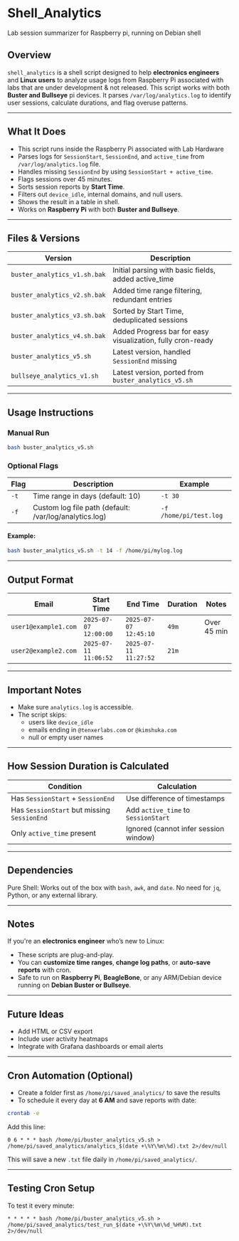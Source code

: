 # Shell_Analytics
Lab session summarizer for Raspberry pi, running on Debian shell

## Overview  
`shell_analytics` is a shell script designed to help **electronics engineers** and **Linux users** to analyze usage logs from Raspberry Pi associated with labs that are under development & not released. This script works with both **Buster and Bullseye** pi devices. It parses `/var/log/analytics.log` to identify user sessions, calculate durations, and flag overuse patterns.

---

## What It Does
- This script runs inside the Raspberry Pi associated with Lab Hardware
- Parses logs for `SessionStart`, `SessionEnd`, and `active_time` from `/var/log/analytics.log` file.
- Handles missing `SessionEnd` by using `SessionStart + active_time`.
- Flags sessions over 45 minutes.
- Sorts session reports by **Start Time**.
- Filters out `device_idle`, internal domains, and null users.
- Shows the result in a table in shell.
- Works on **Raspberry Pi** with both **Buster and Bullseye**.

---

## Files & Versions

| Version | Description |
|--------|-------------|
| `buster_analytics_v1.sh.bak` | Initial parsing with basic fields, added active_time |
| `buster_analytics_v2.sh.bak` | Added time range filtering, redundant entries |
| `buster_analytics_v3.sh.bak` | Sorted by Start Time, deduplicated sessions |
| `buster_analytics_v4.sh.bak` | Added Progress bar for easy visualization, fully cron-ready |
| `buster_analytics_v5.sh` | Latest version, handled `SessionEnd` missing  |
| `bullseye_analytics_v1.sh` | Latest version, ported from `buster_analytics_v5.sh`  |

---

## Usage Instructions

### Manual Run
```bash
bash buster_analytics_v5.sh
```

### Optional Flags
| Flag | Description | Example |
|------|-------------|---------|
| `-t` | Time range in days (default: 10) | `-t 30` |
| `-f` | Custom log file path (default: /var/log/analytics.log) | `-f /home/pi/test.log` |

#### Example:
```bash
bash buster_analytics_v5.sh -t 14 -f /home/pi/mylog.log
```

---

## Output Format

| Email | Start Time | End Time | Duration | Notes |
|-------|------------|----------|----------|-------|
| `user1@example1.com` | `2025-07-07 12:00:00` | `2025-07-07 12:45:10` | `49m` | Over 45 min |
| `user2@example2.com` | `2025-07-11 11:06:52` | `2025-07-11 11:27:52` | `21m`| |        

---

## Important Notes

- Make sure `analytics.log` is accessible.
- The script skips:
  - users like `device_idle`
  - emails ending in `@tenxerlabs.com` or `@kimshuka.com`
  - null or empty user names

---

## How Session Duration is Calculated

| Condition | Calculation |
|-----------|-------------|
| Has `SessionStart` + `SessionEnd` | Use difference of timestamps |
| Has `SessionStart` but missing `SessionEnd` | Add `active_time` to `SessionStart` |
| Only `active_time` present | Ignored (cannot infer session window) |

---

## Dependencies

Pure Shell: Works out of the box with `bash`, `awk`, and `date`. No need for `jq`, Python, or any external library.

---

## Notes

If you're an **electronics engineer** who’s new to Linux:
- These scripts are plug-and-play.
- You can **customize time ranges**, **change log paths**, or **auto-save reports** with cron.
- Safe to run on **Raspberry Pi**, **BeagleBone**, or any ARM/Debian device running on **Debian Buster or Bullseye**.

---

## Future Ideas
- Add HTML or CSV export
- Include user activity heatmaps
- Integrate with Grafana dashboards or email alerts

---

## Cron Automation (Optional)
- Create a folder first as `/home/pi/saved_analytics/` to save the results
- To schedule it every day at **6 AM** and save reports with date:

```bash
crontab -e
```

Add this line:
```cron
0 6 * * * bash /home/pi/buster_analytics_v5.sh > /home/pi/saved_analytics/analytics_$(date +\%Y\%m\%d).txt 2>/dev/null
```

This will save a new `.txt` file daily in `/home/pi/saved_analytics/`.

---

## Testing Cron Setup

To test it every minute:
```cron
* * * * * bash /home/pi/buster_analytics_v5.sh > /home/pi/saved_analytics/test_run_$(date +\%Y\%m\%d_%H%M).txt 2>/dev/null
```

